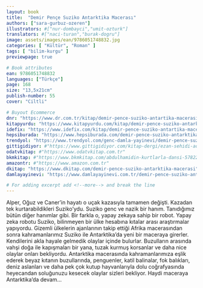 ```yaml
---
layout: book
title:  "Demir Pençe Suziko Antarktika Macerası"
authors: ["sara-gurbuz-ozeren"]
illustrators: #["nur-dombayci","umit-ozturk"]
translators: #["naci-turan","burak-dogru"]
image: assets/images/ean/9786051748832.jpg
categories: [ "Kültür", "Roman" ]
tags: [ "bilim-kurgu" ]
previewpage: true

# Book attributes
ean: 9786051748832
languages: ["Türkçe"]
page: 168
size: "13,5x21cm"
publish-number: 55
cover: "Ciltli"

# Buyout Ecommerce
dnr: "https://www.dr.com.tr/kitap/demir-pence-suziko-antartika-macerasi/cocuk-ve-genclik/genclik-10-yas/roman-oyku/urunno=0001867716001"
kitapyurdu: "https://www.kitapyurdu.com/kitap/demir-pence-suziko-antarktika-macerasi/536274.html&filter_name=Demir+Pen%C3%A7e+Suziko"
idefix: "https://www.idefix.com/kitap/demir-pence-suziko-antartika-macerasi/cocuk-ve-genclik/genclik-10-yas/roman-oyku/urunno=0001867716001"
hepsiburada: "https://www.hepsiburada.com/demir-pence-suziko-antarktika-macerasi-sara-gurbuz-ozeren-p-HBV00000P75KC"
trendyol: "https://www.trendyol.com/genc-damla-yayinevi/demir-pence-suziko-antarktika-macerasi-p-37215195"
gittigidiyor: #"https://www.gittigidiyor.com/kitap-dergi/ezan-sehidi-adnan-menderes_pdp_732728793"
odatvkitap: #"https://www.odatvkitap.com.tr"
bkmkitap: #"https://www.bkmkitap.com/abdulhamidin-kurtlarla-dansi-578226"
amazontr: #"https://www.amazon.com.tr"
dkitap: "https://www.dkitap.com/demir-pence-suziko-antarktika-macerasi"
damlayayinevi: "https://www.damlayayinevi.com.tr/demir-pence-suziko-antarktika-macerasi"

# For adding excerpt add <!--more--> and break the line
---
```

Alper, Oğuz ve Caner’in hayatı o uçak kazasıyla tamamen değişti.
Kazadan tek kurtarabildikleri Suziko’ydu.
Suziko genc ve nazik bir hanım. Tanıdığımız bütün diğer hanımlar
gibi.
Bir farkla o, yapay zekaya sahip bir robot. Yapay zeka robotu
Suziko, bilinmeyen bir ülke hesabına kıtalar arası araştırmalar yapıyordu.
Gizemli ülkelerin ajanlarının takip ettiği Afrika macerasından
sonra kahramanlarımız Suziko ile Antarktika’da yeni bir maceraya
girerler. Kendilerini akla hayale gelmedik olaylar içinde bulurlar.
Buzulların arasında vahşi doğa ile kapışmaları bir yana, tuzak
kurmuş korsanlar ve daha nice olaylar onları bekliyordu.
Antarktika macerasında kahramanlarımıza eşlik ederek beyaz kıtanın
buzullarında, penguenler, katil balinalar, fok balıkları, deniz
aslanları ve daha pek çok kutup hayvanlarıyla dolu coğrafyasında
heyecandan soluğunuzu kesecek olaylar sizleri bekliyor.
Haydi maceraya Antarktika’da devam...
<!--more--> 
